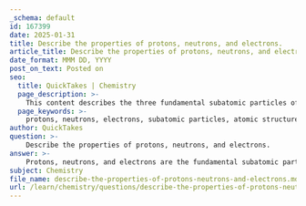 ```yaml
---
_schema: default
id: 167399
date: 2025-01-31
title: Describe the properties of protons, neutrons, and electrons.
article_title: Describe the properties of protons, neutrons, and electrons.
date_format: MMM DD, YYYY
post_on_text: Posted on
seo:
  title: QuickTakes | Chemistry
  page_description: >-
    This content describes the three fundamental subatomic particles of an atom: protons, neutrons, and electrons, detailing their charge, mass, location, and significance in determining atomic structure and chemical behavior.
  page_keywords: >-
    protons, neutrons, electrons, subatomic particles, atomic structure, positive charge, negative charge, atomic mass, nucleus, isotopes, atomic number, mass number, chemical properties, energy levels, electron shells
author: QuickTakes
question: >-
    Describe the properties of protons, neutrons, and electrons.
answer: >-
    Protons, neutrons, and electrons are the fundamental subatomic particles that make up an atom. Each of these particles has distinct properties, including charge, mass, and location within the atom.\n\n### Protons\n- **Charge**: Protons carry a positive charge of +1 elementary charge.\n- **Mass**: The mass of a proton is approximately 1.007 atomic mass units (amu), which is roughly equivalent to 1.67 x 10^-27 kg.\n- **Location**: Protons are located in the nucleus of the atom, which is the central part of the atom.\n\n### Neutrons\n- **Charge**: Neutrons are electrically neutral, meaning they have no charge (0).\n- **Mass**: The mass of a neutron is about 1.008 amu, slightly heavier than that of a proton, and is also approximately 1.67 x 10^-27 kg.\n- **Location**: Like protons, neutrons are also found in the nucleus of the atom. The number of neutrons in an atom can vary, leading to the formation of isotopes.\n\n### Electrons\n- **Charge**: Electrons have a negative charge of -1 elementary charge.\n- **Mass**: The mass of an electron is significantly smaller than that of protons and neutrons, approximately 0.000548 amu, or about 9.11 x 10^-31 kg.\n- **Location**: Electrons are found in the outer regions of the atom, orbiting the nucleus in various energy levels or electron shells. The arrangement of electrons in these shells, particularly the valence electrons (the electrons in the outermost shell), plays a crucial role in determining an element's chemical properties and reactivity.\n\n### Summary\n- **Atomic Number**: The number of protons in an atom defines its atomic number, which determines the element's identity.\n- **Mass Number**: The mass number of an atom is the sum of the number of protons and neutrons, providing a measure of the atom's mass.\n- **Isotopes**: Variations of an element with different numbers of neutrons are known as isotopes, which can have different physical properties but the same chemical behavior.\n\nUnderstanding these properties is essential for grasping the fundamental concepts of chemistry and the behavior of elements in chemical reactions.
subject: Chemistry
file_name: describe-the-properties-of-protons-neutrons-and-electrons.md
url: /learn/chemistry/questions/describe-the-properties-of-protons-neutrons-and-electrons
---
```


&nbsp;